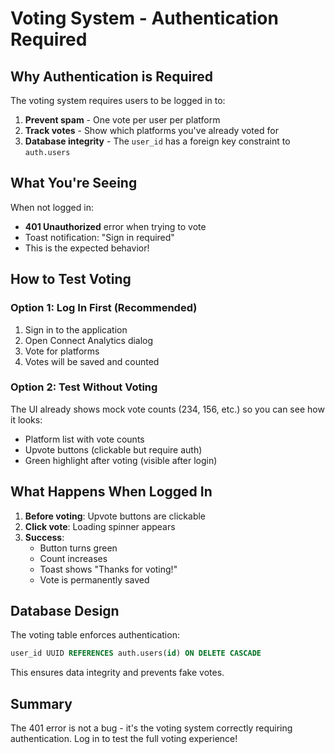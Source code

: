 # Voting System - Authentication Required

## Why Authentication is Required

The voting system requires users to be logged in to:
1. **Prevent spam** - One vote per user per platform
2. **Track votes** - Show which platforms you've already voted for
3. **Database integrity** - The `user_id` has a foreign key constraint to `auth.users`

## What You're Seeing

When not logged in:
- **401 Unauthorized** error when trying to vote
- Toast notification: "Sign in required"
- This is the expected behavior!

## How to Test Voting

### Option 1: Log In First (Recommended)
1. Sign in to the application
2. Open Connect Analytics dialog
3. Vote for platforms
4. Votes will be saved and counted

### Option 2: Test Without Voting
The UI already shows mock vote counts (234, 156, etc.) so you can see how it looks:
- Platform list with vote counts
- Upvote buttons (clickable but require auth)
- Green highlight after voting (visible after login)

## What Happens When Logged In

1. **Before voting**: Upvote buttons are clickable
2. **Click vote**: Loading spinner appears
3. **Success**: 
   - Button turns green
   - Count increases
   - Toast shows "Thanks for voting!"
   - Vote is permanently saved

## Database Design

The voting table enforces authentication:
```sql
user_id UUID REFERENCES auth.users(id) ON DELETE CASCADE
```

This ensures data integrity and prevents fake votes.

## Summary

The 401 error is not a bug - it's the voting system correctly requiring authentication. Log in to test the full voting experience! 
